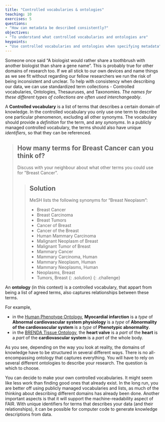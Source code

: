 ```yaml
---
title: "Controlled vocabularies & ontologies"
teaching: 10
exercises: 5
questions:
- "How can metadata be described consistently?"
objectives:
- "To understand what controlled vocabularies and ontologies are"
keypoints:
- "Use controlled vocabularies and ontologies when specifying metadata"
---
```


Someone once said “A biologist would rather share a toothbrush with another biologist than share a gene name”. This is probably true for other domains of research too.  If we all stick to our own devices and name things as we see fit without regarding our fellow researchers we run the risk of being inconsistent and unclear. To help with consistency when describing our data, we can use standardized term collections - Controlled vocabularies, Ontologies, Thesauruses, and Taxonomies. _The names for these different types of collections are often used interchangeably_.

A **Controlled vocabulary** is a list of terms that describes a certain domain of knowledge. In the controlled vocabulary you only use one term to describe one particular phenomenon, excluding all other synonyms. The vocabulary should provide a _definition_ for the term, and any _synonyms_. In a publicly managed controlled vocabulary, the terms should also have unique _identifiers_, so that they can be referenced.

> ## How many terms for Breast Cancer can you think of?
>
> Discuss with your neighbour about what other terms you could use for "Breast Cancer".
>
> > ## Solution
> >
> > MeSH lists the following synonyms for “Breast Neoplasm”:
> >
> > - Breast Cancer
> > - Breast Carcinoma
> > - Breast Tumors
> > - Cancer of Breast
> > - Cancer of the Breast
> > - Human Mammary Carcinoma
> > - Malignant Neoplasm of Breast
> > - Malignant Tumor of Breast
> > - Mammary Cancer
> > - Mammary Carcinoma, Human
> > - Mammary Neoplasm, Human
> > - Mammary Neoplasms, Human
> > - Neoplasms, Breast
> > - Tumors, Breast
> {: .solution}
{: .challenge}

An **ontology** (in this context) is a controlled vocabulary, that appart from being a list of agreed terms, also captures relationships between these terms.

For example,

- in the [Human Phenotype Ontology](https://www.ebi.ac.uk/ols/ontologies/hp), **Myocardial infarction** is a _type_ of **Abnormal cardiovascular system physiology** is a _type_ of **Abnormality of the cardiovascular system** is a _type_ of **Phenotypic abnormality**.
- in the [BRENDA Tissue Ontology](https://www.ebi.ac.uk/ols/ontologies/bto), the **heart valve** is a _part_ of the **heart** is a _part_ of the **cardiovascular system** is a _part_ of the whole body.

As you see, depending on the way you look at reality, the domains of knowledge have to be structured in several different ways. There is no all-encompassing ontology that captures everything. You will have to rely on several different ontologies to describe your research. The question is which to choose.

You can decide to make your own controlled vocabularies. It might seem like less work than finding good ones that already exist. In the long run, you are better off using publicly managed vocabularies and lists, as much of the thinking about describing different domains has already been done. Another important aspects is that it will support the machine-readability aspect of FAIR. With unique identifiers for terms that describes your data (and their relationships), it can be possible for computer code to generate knowledge descriptions from data.
